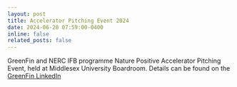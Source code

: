 ```yaml
---
layout: post
title: Accelerator Pitching Event 2024 
date: 2024-06-20 07:59:00-0400
inline: false
related_posts: false
---
```


GreenFin and NERC IFB programme Nature Positive Accelerator Pitching Event, held at Middlesex University Boardroom. Details can be found on the [GreenFin LinkedIn](https://www.linkedin.com/feed/update/urn:li:activity:7209962659771760641/)
